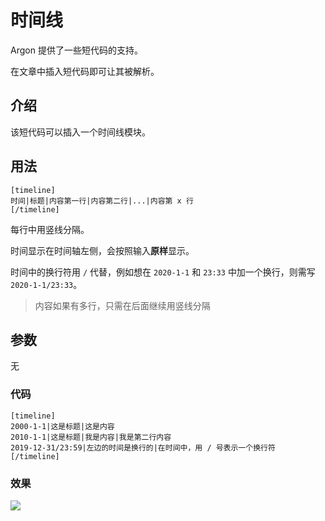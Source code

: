 # 时间线

Argon 提供了一些短代码的支持。

在文章中插入短代码即可让其被解析。

## 介绍

该短代码可以插入一个时间线模块。

## 用法

```
[timeline]
时间|标题|内容第一行|内容第二行|...|内容第 x 行
[/timeline]
```

每行中用竖线分隔。

时间显示在时间轴左侧，会按照输入**原样**显示。

时间中的换行符用 `/` 代替，例如想在 `2020-1-1` 和 `23:33` 中加一个换行，则需写 `2020-1-1/23:33`。

>内容如果有多行，只需在后面继续用竖线分隔

## 参数

无

### 代码

```
[timeline]
2000-1-1|这是标题|这是内容
2010-1-1|这是标题|我是内容|我是第二行内容
2019-12-31/23:59|左边的时间是换行的|在时间中，用 / 号表示一个换行符
[/timeline]
```

### 效果

![](/_media/shortcode-timeline-example.png)

